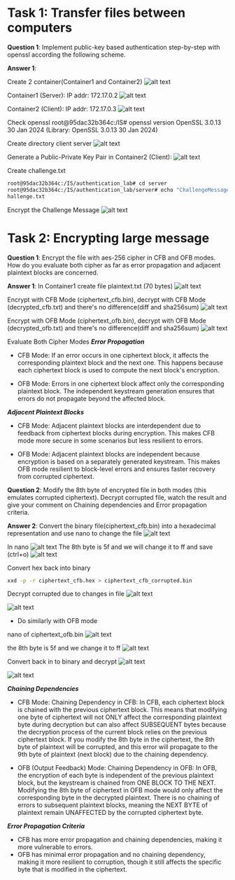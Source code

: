# Task 1: Transfer files between computers  
**Question 1**: 
Implement public-key based authentication step-by-step with openssl according the following scheme.

**Answer 1**:

Create 2 container(Container1 and Container2)
![alt text](image1.png)

Container1 (Server): IP addr: 172.17.0.2
![alt text](image2.png)

Container2 (Client): IP addr: 172.17.0.3
![alt text](image3.png)

Check openssl 
root@95dac32b364c:/IS# openssl version
OpenSSL 3.0.13 30 Jan 2024 (Library: OpenSSL 3.0.13 30 Jan 2024)

Create directory client server
![alt text](image4.png)

Generate a Public-Private Key Pair in Container2 (Client): 
![alt text](image5.png)

Create challenge.txt
```sh
root@95dac32b364c:/IS/authentication_lab# cd server
root@95dac32b364c:/IS/authentication_lab/server# echo "ChallengeMessage" > c
hallenge.txt
```

Encrypt the Challenge Message
![alt text](image6.png)


# Task 2: Encrypting large message 
**Question 1**:
Encrypt the file with aes-256 cipher in CFB and OFB modes. How do you evaluate both cipher as far as error propagation and adjacent plaintext blocks are concerned. 

**Answer 1**:
In Container1 create file plaintext.txt (70 bytes)
![alt text](image-8.png)

Encrypt with CFB Mode (ciphertext_cfb.bin), decrypt with CFB Mode (decrypted_cfb.txt) and there's no difference(diff and sha256sum)
![alt text](image-12.png)

Encrypt with OFB Mode (ciphertext_ofb.bin), decrypt with OFB Mode (decrypted_ofb.txt) and there's no difference(diff and sha256sum)
![alt text](image-13.png)

Evaluate Both Cipher Modes
***Error Propagation***
- CFB Mode:
If an error occurs in one ciphertext block, it affects the corresponding plaintext block and the next one.
This happens because each ciphertext block is used to compute the next block's encryption.

- OFB Mode:
Errors in one ciphertext block affect only the corresponding plaintext block.
The independent keystream generation ensures that errors do not propagate beyond the affected block.

***Adjacent Plaintext Blocks***
- CFB Mode:
Adjacent plaintext blocks are interdependent due to feedback from ciphertext blocks during encryption.
This makes CFB mode more secure in some scenarios but less resilient to errors.

- OFB Mode:
Adjacent plaintext blocks are independent because encryption is based on a separately generated keystream.
This makes OFB mode resilient to block-level errors and ensures faster recovery from corrupted ciphertext.

**Question 2**:
Modify the 8th byte of encrypted file in both modes (this emulates corrupted ciphertext).
Decrypt corrupted file, watch the result and give your comment on Chaining dependencies and Error propagation criteria.

**Answer 2**:
Convert the binary file(ciphertext_cfb.bin) into a hexadecimal representation and use nano to change the file
![alt text](image-14.png)

In nano
![alt text](image-15.png)
The 8th byte is 5f and we will change it to ff and save (ctrl+o)
![alt text](image-16.png)

Convert hex back into binary
```sh
xxd -p -r ciphertext_cfb.hex > ciphertext_cfb_corrupted.bin
```

Decrypt corrupted due to changes in file
![alt text](image-17.png)

![alt text](image-4.png)

- Do similarly with OFB mode

nano of ciphertext_ofb.bin
![alt text](image.png)

the 8th byte is 5f and we change it to ff
![alt text](image-1.png)

Convert back in to binary and decrypt
![alt text](image-2.png)

![alt text](image-3.png)

***Chaining Dependencies***
- CFB Mode:
Chaining Dependency in CFB: In CFB, each ciphertext block is chained with the previous ciphertext block. This means that modifying one byte of ciphertext will not ONLY affect the corresponding plaintext byte during decryption but can also affect SUBSEQUENT bytes because the decryption process of the current block relies on the previous ciphertext block.
If you modify the 8th byte in the ciphertext, the 8th byte of plaintext will be corrupted, and this error will propagate to the 9th byte of plaintext (next block) due to the chaining dependency.

- OFB (Output Feedback) Mode:
Chaining Dependency in OFB: In OFB, the encryption of each byte is independent of the previous plaintext block, but the keystream is chained from ONE BLOCK TO THE NEXT. 
Modifying the 8th byte of ciphertext in OFB mode would only affect the corresponding byte in the decrypted plaintext. There is no chaining of errors to subsequent plaintext blocks, meaning the NEXT BYTE of plaintext remain UNAFFECTED by the corrupted ciphertext byte.

***Error Propagation Criteria***
- CFB has more error propagation and chaining dependencies, making it more vulnerable to errors.
- OFB has minimal error propagation and no chaining dependency, making it more resilient to corruption, though it still affects the specific byte that is modified in the ciphertext.